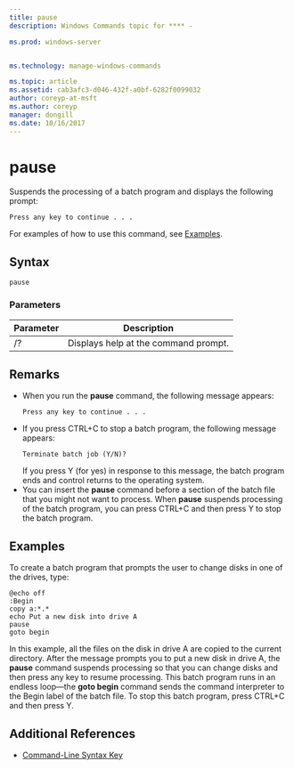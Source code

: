 ```yaml
---
title: pause
description: Windows Commands topic for **** - 

ms.prod: windows-server


ms.technology: manage-windows-commands

ms.topic: article
ms.assetid: cab3afc3-d046-432f-a0bf-6282f0099032
author: coreyp-at-msft
ms.author: coreyp
manager: dongill
ms.date: 10/16/2017
---
```


# pause



Suspends the processing of a batch program and displays the following prompt:
```
Press any key to continue . . .
```
For examples of how to use this command, see [Examples](#BKMK_examples).

## Syntax

```
pause
```

### Parameters

|Parameter|Description|
|---------|-----------|
|/?|Displays help at the command prompt.|

## Remarks

- When you run the **pause** command, the following message appears:  
  ```
  Press any key to continue . . .
  ```  
- If you press CTRL+C to stop a batch program, the following message appears:  
  ```
  Terminate batch job (Y/N)?
  ```  
  If you press Y (for yes) in response to this message, the batch program ends and control returns to the operating system.
- You can insert the **pause** command before a section of the batch file that you might not want to process. When **pause** suspends processing of the batch program, you can press CTRL+C and then press Y to stop the batch program.

## <a name=BKMK_examples></a>Examples

To create a batch program that prompts the user to change disks in one of the drives, type:
```
@echo off 
:Begin 
copy a:*.* 
echo Put a new disk into drive A 
pause 
goto begin
```
In this example, all the files on the disk in drive A are copied to the current directory. After the message prompts you to put a new disk in drive A, the **pause** command suspends processing so that you can change disks and then press any key to resume processing. This batch program runs in an endless loop—the **goto begin** command sends the command interpreter to the Begin label of the batch file. To stop this batch program, press CTRL+C and then press Y.

## Additional References

- [Command-Line Syntax Key](command-line-syntax-key.md)